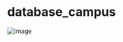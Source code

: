 # database_campus

![image](https://user-images.githubusercontent.com/83249178/116154214-61342c80-a6b6-11eb-8f72-8af2d8486f55.png)
